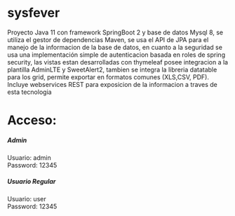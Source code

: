 # sysfever
Proyecto Java 11 con framework SpringBoot 2 y base de datos Mysql 8, se utiliza el gestor de dependencias Maven, se usa el API de JPA para el manejo de la informacion de la base de datos, en cuanto a la seguridad se usa una implementación simple de autenticacion basada en roles de spring security,  las vistas estan desarrolladas con thymeleaf posee integracion a la plantilla AdminLTE y SweetAlert2, tambien se integra la libreria datatable para los grid, permite exportar en formatos comunes (XLS,CSV, PDF). Incluye webservices REST para exposicion de la informacion a traves de esta tecnologia

# Acceso:

<h5>Admin</h5>
Usuario: admin<br>
Password: 12345

<h5>Usuario Regular</h5>
Usuario: user<br>
Password: 12345

